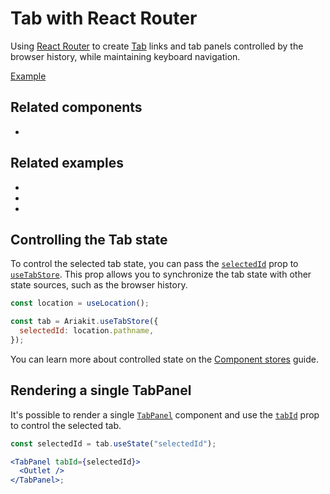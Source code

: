 # Tab with React Router

<p data-description>
  Using <a href="https://reactrouter.com/">React Router</a> to create <a href="/components/tab">Tab</a> links and tab panels controlled by the browser history, while maintaining keyboard navigation.
</p>

<a href="./index.tsx" data-playground>Example</a>

## Related components

<div data-cards="components">

- [](/components/tab)

</div>

## Related examples

<div data-cards="examples">

- [](/examples/dialog-react-router)
- [](/examples/tab-next-router)
- [](/examples/dialog-next-router)

</div>

## Controlling the Tab state

To control the selected tab state, you can pass the [`selectedId`](/apis/tab-store#selectedid) prop to [`useTabStore`](/apis/tab-store). This prop allows you to synchronize the tab state with other state sources, such as the browser history.

```jsx {4}
const location = useLocation();

const tab = Ariakit.useTabStore({
  selectedId: location.pathname,
});
```

You can learn more about controlled state on the [Component stores](/guide/component-stores#controlled-state) guide.

## Rendering a single TabPanel

It's possible to render a single [`TabPanel`](/apis/tab-panel) component and use the [`tabId`](/apis/tab-panel#tabid) prop to control the selected tab.

```jsx
const selectedId = tab.useState("selectedId");

<TabPanel tabId={selectedId}>
  <Outlet />
</TabPanel>;
```
